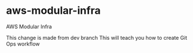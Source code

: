 # aws-modular-infra
AWS Modular Infra

This change is made from dev branch
This will teach you how to create Git Ops workflow
